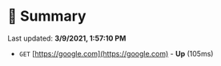 # 📖 Summary
Last updated: **3/9/2021, 1:57:10 PM**

- `GET` [https://google.com](https://google.com) - **Up** (105ms)
